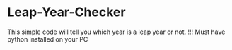 # Leap-Year-Checker
This simple code will tell you which year is a leap year or not. !!! Must have python installed on your PC
